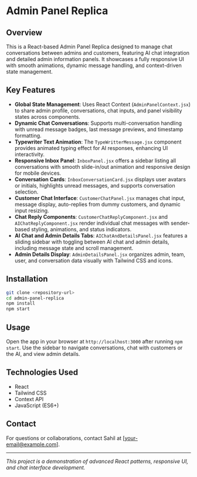 
# Admin Panel Replica

## Overview
This is a React-based Admin Panel Replica designed to manage chat conversations between admins and customers, featuring AI chat integration and detailed admin information panels. It showcases a fully responsive UI with smooth animations, dynamic message handling, and context-driven state management.

## Key Features

- **Global State Management**: Uses React Context (`AdminPanelContext.jsx`) to share admin profile, conversations, chat inputs, and panel visibility states across components.
- **Dynamic Chat Conversations**: Supports multi-conversation handling with unread message badges, last message previews, and timestamp formatting.
- **Typewriter Text Animation**: The `TypeWritterMessage.jsx` component provides animated typing effect for AI responses, enhancing UI interactivity.
- **Responsive Inbox Panel**: `InboxPanel.jsx` offers a sidebar listing all conversations with smooth slide-in/out animation and responsive design for mobile devices.
- **Conversation Cards**: `InboxConversationCard.jsx` displays user avatars or initials, highlights unread messages, and supports conversation selection.
- **Customer Chat Interface**: `CustomerChatPanel.jsx` manages chat input, message display, auto-replies from dummy customers, and dynamic input resizing.
- **Chat Reply Components**: `CustomerChatReplyComponent.jsx` and `AIChatReplyComponent.jsx` render individual chat messages with sender-based styling, animations, and status indicators.
- **AI Chat and Admin Details Tabs**: `AIChatAndDetailsPanel.jsx` features a sliding sidebar with toggling between AI chat and admin details, including message state and scroll management.
- **Admin Details Display**: `AdminDetailsPanel.jsx` organizes admin, team, user, and conversation data visually with Tailwind CSS and icons.

## Installation

```bash
git clone <repository-url>
cd admin-panel-replica
npm install
npm start
```

## Usage

Open the app in your browser at `http://localhost:3000` after running `npm start`. Use the sidebar to navigate conversations, chat with customers or the AI, and view admin details.

## Technologies Used

- React
- Tailwind CSS
- Context API
- JavaScript (ES6+)

## Contact

For questions or collaborations, contact Sahil at [your-email@example.com].

---

*This project is a demonstration of advanced React patterns, responsive UI, and chat interface development.*

